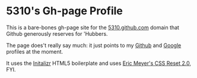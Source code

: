 5310's Gh-page Profile
======================

This is a bare-bones gh-page site for the [5310.github.com](5310.github.com) domain that Github generously reserves for 'Hubbers.

The page does't really say much: it just points to my [Github](https://github.com/5310/) and [Google](http://gplus.to/scio) profiles at the moment.

It uses the [Initalizr](http://www.initializr.com/) HTML5 boilerplate and uses [Eric Meyer's CSS Reset 2.0](http://meyerweb.com/eric/tools/css/reset/), FYI.
